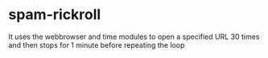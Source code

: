 # spam-rickroll
It uses the webbrowser and time modules to open a specified URL 30 times and then stops for 1 minute before repeating the loop
